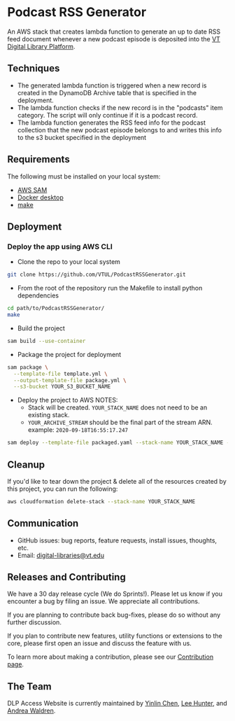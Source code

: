 # Podcast RSS Generator
An AWS stack that creates lambda function to generate an up to date RSS feed document whenever a new podcast episode is deposited into the [VT Digital Library Platform](https://github.com/VTUL/dlp-access). 


## Techniques
* The generated lambda function is triggered when a new record is created in the DynamoDB Archive table that is specified in the deployment.
* The lambda function checks if the new record is in the "podcasts" item category. The script will only continue if it is a podcast record.
* The lambda function generates the RSS feed info for the podcast collection that the new podcast episode belongs to and writes this info to the s3 bucket specified in the deployment

## Requirements
The following must be installed on your local system:
* [AWS SAM](https://aws.amazon.com/serverless/sam/)
* [Docker desktop](https://www.docker.com/products/docker-desktop)
* [make](https://www.gnu.org/software/make/)

## Deployment

### Deploy the app using AWS CLI
* Clone the repo to your local system
```sh
git clone https://github.com/VTUL/PodcastRSSGenerator.git
```

* From the root of the repository run the Makefile to install python dependencies
```sh
cd path/to/PodcastRSSGenerator/
make
```

* Build the project
```sh
sam build --use-container
```

* Package the project for deployment
```sh
sam package \
  --template-file template.yml \
  --output-template-file package.yml \
  --s3-bucket YOUR_S3_BUCKET_NAME
```

* Deploy the project to AWS
NOTES:
  * Stack will be created. `YOUR_STACK_NAME` does not need to be an existing stack.
  * `YOUR_ARCHIVE_STREAM` should be the final part of the stream ARN. example: `2020-09-18T16:55:17.247`
```sh
sam deploy --template-file packaged.yaml --stack-name YOUR_STACK_NAME --s3-bucket YOUR_S3_BUCKET_NAME --parameter-overrides 'Region=us-YOUR_REGION CollectionTable=YOUR_DYNAMODB_COLLECTION_TABLE_NAME ArchiveTable=YOUR_DYNAMODB_ARCHIVE_TABLE_NAME ArchiveStream=YOUR_ARCHIVE_STREAM BucketName=YOUR_S3_BUCKET_NAME' --capabilities CAPABILITY_IAM --region YOUR_REGION
```

## Cleanup
If you'd like to tear down the project & delete all of the resources created by this project, you can run the following:
```sh
aws cloudformation delete-stack --stack-name YOUR_STACK_NAME
```

## Communication
* GitHub issues: bug reports, feature requests, install issues, thoughts, etc.
* Email: digital-libraries@vt.edu

## Releases and Contributing
We have a 30 day release cycle (We do Sprints!). Please let us know if you encounter a bug by filing an issue. We appreciate all contributions.

If you are planning to contribute back bug-fixes, please do so without any further discussion. 

If you plan to contribute new features, utility functions or extensions to the core, please first open an issue and discuss the feature with us.

To learn more about making a contribution, please see our [Contribution page](CONTRIBUTING.md).

## The Team
DLP Access Website is currently maintained by [Yinlin Chen](https://github.com/yinlinchen), [Lee Hunter](https://github.com/whunter), and [Andrea Waldren](https://github.com/andreaWaldren).